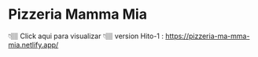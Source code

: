 # Pizzeria Mamma Mia
👇🏽 Click aqui para visualizar 👇🏽
 version Hito-1 :  https://pizzeria-ma-mma-mia.netlify.app/
 
 
